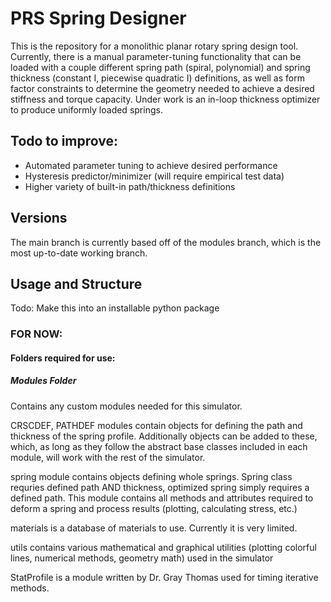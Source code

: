 # PRS Spring Designer

This is the repository for a monolithic planar rotary spring design tool. Currently, there is a manual parameter-tuning functionality that can be loaded with a couple different spring path (spiral, polynomial) and spring thickness (constant I, piecewise quadratic I) definitions, as well as form factor constraints to determine the geometry needed to achieve a desired stiffness and torque capacity. Under work is an in-loop thickness optimizer to produce uniformly loaded springs.

## Todo to improve:
 - Automated parameter tuning to achieve desired performance
 - Hysteresis predictor/minimizer (will require empirical test data)
 - Higher variety of built-in path/thickness definitions

## Versions

The main branch is currently based off of the modules branch, which is the most up-to-date working branch.

## Usage and Structure

Todo: Make this into an installable python package

### FOR NOW:

#### Folders required for use:

##### Modules Folder

Contains any custom modules needed for this simulator. 

CRSCDEF, PATHDEF modules contain objects for defining the path and thickness of the spring profile. Additionally objects can be added to these, which, as long as they follow the abstract base classes included in each module, will work with the rest of the simulator.

spring module contains objects defining whole springs. Spring class requries defined path AND thickness, optimized spring simply requires a defined path. This module contains all methods and attributes required to deform a spring and process results (plotting, calculating stress, etc.)

materials is a database of materials to use. Currently it is very limited.

utils contains various mathematical and graphical utilities (plotting colorful lines, numerical methods, geometry math) used in the simulator

StatProfile is a module written by Dr. Gray Thomas used for timing iterative methods.
